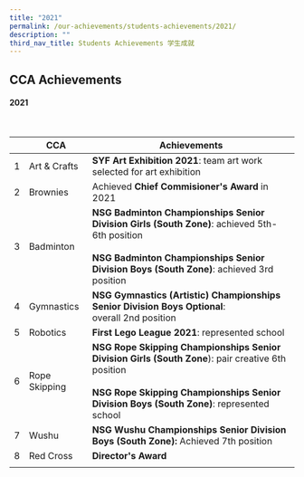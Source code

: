 ```yaml
---
title: "2021"
permalink: /our-achievements/students-achievements/2021/
description: ""
third_nav_title: Students Achievements 学生成就
---
```

## CCA Achievements 

#### **2021**

<br>

| | CCA|  Achievements  |
| -------- | -------- | -------- |
| 1| Art &amp; Crafts|**SYF Art Exhibition 2021**: team art work selected for art exhibition|
| 2| Brownies |Achieved **Chief Commisioner's Award** in 2021 |
| 3| Badminton | **NSG Badminton Championships Senior Division Girls (South Zone)**: achieved 5th-6th position  <br><br>**NSG Badminton Championships Senior Division Boys (South Zone)**: achieved 3rd position|
| 4| Gymnastics| **NSG Gymnastics (Artistic) Championships Senior Division Boys Optional**: <br>overall 2nd position|
| 5| Robotics |**First Lego League 2021**: represented school |
| 6| Rope Skipping|  **NSG Rope Skipping Championships Senior Division Girls (South Zone**): pair creative 6th position   <br><br>**NSG Rope Skipping Championships Senior Division Boys (South Zone)**: represented school |
| 7| Wushu | **NSG Wushu Championships Senior Division Boys (South Zone):** Achieved 7th position |
| 8| Red Cross|  **Director's Award**|
|||